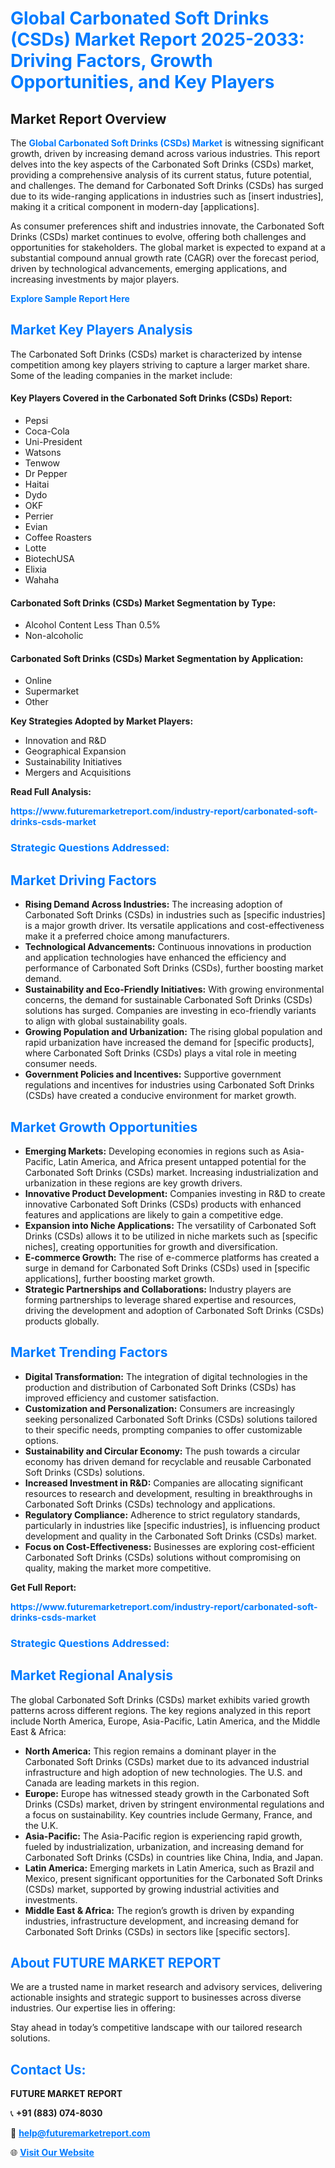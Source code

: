 <h1 style="color: #007BFF;">Global Carbonated Soft Drinks (CSDs) Market Report 2025-2033: Driving Factors, Growth Opportunities, and Key Players</h1>

<section id="overview">
<h2>Market Report Overview</h2>
<p>The <a href="https://www.futuremarketreport.com/industry-report/carbonated-soft-drinks-csds-market" style="color: #007BFF; text-decoration: none;"><strong>Global Carbonated Soft Drinks (CSDs) Market</strong></a> is witnessing significant growth, driven by increasing demand across various industries. This report delves into the key aspects of the Carbonated Soft Drinks (CSDs) market, providing a comprehensive analysis of its current status, future potential, and challenges. The demand for Carbonated Soft Drinks (CSDs) has surged due to its wide-ranging applications in industries such as [insert industries], making it a critical component in modern-day [applications].</p>
<p>As consumer preferences shift and industries innovate, the Carbonated Soft Drinks (CSDs) market continues to evolve, offering both challenges and opportunities for stakeholders. The global market is expected to expand at a substantial compound annual growth rate (CAGR) over the forecast period, driven by technological advancements, emerging applications, and increasing investments by major players.</p>
</section>

<section id="overview">
<p><a href="https://www.futuremarketreport.com/request-sample/reportId=83572" style="color: #007BFF; text-decoration: none;"><strong>Explore Sample Report Here</strong></a></p>
</section>

<section id="key-players">
<h2 style="color: #007BFF;">Market Key Players Analysis</h2>
<p>The Carbonated Soft Drinks (CSDs) market is characterized by intense competition among key players striving to capture a larger market share. Some of the leading companies in the market include:</p>
<h4>Key Players Covered in the Carbonated Soft Drinks (CSDs) Report:</h4>
<ul><li>Pepsi</li><li>Coca-Cola</li><li>Uni-President</li><li>Watsons</li><li>Tenwow</li><li>Dr Pepper</li><li>Haitai</li><li>Dydo</li><li>OKF</li><li>Perrier</li><li>Evian</li><li>Coffee Roasters</li><li>Lotte</li><li>BiotechUSA</li><li>Elixia</li><li>Wahaha</li></ul>
<h4>Carbonated Soft Drinks (CSDs) Market Segmentation by Type:</h4>
<ul><li>Alcohol Content Less Than 0.5%</li><li>Non-alcoholic</li></ul>

<h4>Carbonated Soft Drinks (CSDs) Market Segmentation by Application:</h4>
<ul><li>Online</li><li>Supermarket</li><li>Other</li></ul>
<p><strong>Key Strategies Adopted by Market Players:</strong></p>
<ul>
<li>Innovation and R&D</li>
<li>Geographical Expansion</li>
<li>Sustainability Initiatives</li>
<li>Mergers and Acquisitions</li>
</ul>
</section>

<section>
<p><strong>Read Full Analysis: </strong></p><a href="https://www.futuremarketreport.com/industry-report/carbonated-soft-drinks-csds-market" style="color: #007BFF; text-decoration: none;"><strong>https://www.futuremarketreport.com/industry-report/carbonated-soft-drinks-csds-market</strong></a>
<h3 style="color: #007BFF;">Strategic Questions Addressed:</h3>
</section>

<section id="driving-factors">
<h2 style="color: #007BFF;">Market Driving Factors</h2>
<ul>
<li><strong>Rising Demand Across Industries:</strong> The increasing adoption of Carbonated Soft Drinks (CSDs) in industries such as [specific industries] is a major growth driver. Its versatile applications and cost-effectiveness make it a preferred choice among manufacturers.</li>
<li><strong>Technological Advancements:</strong> Continuous innovations in production and application technologies have enhanced the efficiency and performance of Carbonated Soft Drinks (CSDs), further boosting market demand.</li>
<li><strong>Sustainability and Eco-Friendly Initiatives:</strong> With growing environmental concerns, the demand for sustainable Carbonated Soft Drinks (CSDs) solutions has surged. Companies are investing in eco-friendly variants to align with global sustainability goals.</li>
<li><strong>Growing Population and Urbanization:</strong> The rising global population and rapid urbanization have increased the demand for [specific products], where Carbonated Soft Drinks (CSDs) plays a vital role in meeting consumer needs.</li>
<li><strong>Government Policies and Incentives:</strong> Supportive government regulations and incentives for industries using Carbonated Soft Drinks (CSDs) have created a conducive environment for market growth.</li>
</ul>
</section>

<section id="growth-opportunities">
<h2 style="color: #007BFF;">Market Growth Opportunities</h2>
<ul>
<li><strong>Emerging Markets:</strong> Developing economies in regions such as Asia-Pacific, Latin America, and Africa present untapped potential for the Carbonated Soft Drinks (CSDs) market. Increasing industrialization and urbanization in these regions are key growth drivers.</li>
<li><strong>Innovative Product Development:</strong> Companies investing in R&D to create innovative Carbonated Soft Drinks (CSDs) products with enhanced features and applications are likely to gain a competitive edge.</li>
<li><strong>Expansion into Niche Applications:</strong> The versatility of Carbonated Soft Drinks (CSDs) allows it to be utilized in niche markets such as [specific niches], creating opportunities for growth and diversification.</li>
<li><strong>E-commerce Growth:</strong> The rise of e-commerce platforms has created a surge in demand for Carbonated Soft Drinks (CSDs) used in [specific applications], further boosting market growth.</li>
<li><strong>Strategic Partnerships and Collaborations:</strong> Industry players are forming partnerships to leverage shared expertise and resources, driving the development and adoption of Carbonated Soft Drinks (CSDs) products globally.</li>
</ul>
</section>

<section id="trending-factors">
<h2 style="color: #007BFF;">Market Trending Factors</h2>
<ul>
<li><strong>Digital Transformation:</strong> The integration of digital technologies in the production and distribution of Carbonated Soft Drinks (CSDs) has improved efficiency and customer satisfaction.</li>
<li><strong>Customization and Personalization:</strong> Consumers are increasingly seeking personalized Carbonated Soft Drinks (CSDs) solutions tailored to their specific needs, prompting companies to offer customizable options.</li>
<li><strong>Sustainability and Circular Economy:</strong> The push towards a circular economy has driven demand for recyclable and reusable Carbonated Soft Drinks (CSDs) solutions.</li>
<li><strong>Increased Investment in R&D:</strong> Companies are allocating significant resources to research and development, resulting in breakthroughs in Carbonated Soft Drinks (CSDs) technology and applications.</li>
<li><strong>Regulatory Compliance:</strong> Adherence to strict regulatory standards, particularly in industries like [specific industries], is influencing product development and quality in the Carbonated Soft Drinks (CSDs) market.</li>
<li><strong>Focus on Cost-Effectiveness:</strong> Businesses are exploring cost-efficient Carbonated Soft Drinks (CSDs) solutions without compromising on quality, making the market more competitive.</li>
</ul>
</section>

<section>
<p><strong>Get Full Report: </strong></p><a href="https://www.futuremarketreport.com/industry-report/carbonated-soft-drinks-csds-market" style="color: #007BFF; text-decoration: none;"><strong>https://www.futuremarketreport.com/industry-report/carbonated-soft-drinks-csds-market</strong></a>
<h3 style="color: #007BFF;">Strategic Questions Addressed:</h3>
</section>


<section id="regional-analysis">
<h2 style="color: #007BFF;">Market Regional Analysis</h2>
<p>The global Carbonated Soft Drinks (CSDs) market exhibits varied growth patterns across different regions. The key regions analyzed in this report include North America, Europe, Asia-Pacific, Latin America, and the Middle East & Africa:</p>
<ul>
<li><strong>North America:</strong> This region remains a dominant player in the Carbonated Soft Drinks (CSDs) market due to its advanced industrial infrastructure and high adoption of new technologies. The U.S. and Canada are leading markets in this region.</li>
<li><strong>Europe:</strong> Europe has witnessed steady growth in the Carbonated Soft Drinks (CSDs) market, driven by stringent environmental regulations and a focus on sustainability. Key countries include Germany, France, and the U.K.</li>
<li><strong>Asia-Pacific:</strong> The Asia-Pacific region is experiencing rapid growth, fueled by industrialization, urbanization, and increasing demand for Carbonated Soft Drinks (CSDs) in countries like China, India, and Japan.</li>
<li><strong>Latin America:</strong> Emerging markets in Latin America, such as Brazil and Mexico, present significant opportunities for the Carbonated Soft Drinks (CSDs) market, supported by growing industrial activities and investments.</li>
<li><strong>Middle East & Africa:</strong> The region’s growth is driven by expanding industries, infrastructure development, and increasing demand for Carbonated Soft Drinks (CSDs) in sectors like [specific sectors].</li>
</ul>
</section>

<footer>
<h2 style="color: #007BFF;">About FUTURE MARKET REPORT</h2>
<p>We are a trusted name in market research and advisory services, delivering actionable insights and strategic support to businesses across diverse industries. Our expertise lies in offering:</p>

<p>Stay ahead in today’s competitive landscape with our tailored research solutions.</p>

<h2 style="color: #007BFF;">Contact Us:</h2>
<p><strong>FUTURE MARKET REPORT</strong></p>
<p>📞 <strong>+91 (883) 074-8030</strong></p>
<p>📧 <strong><a href="mailto:help@futuremarketreport.com" style="color: #007BFF;">help@futuremarketreport.com</a></strong></p>
<p>🌐 <strong><a href="https://www.futuremarketreport.com/" style="color: #007BFF;">Visit Our Website</a></strong></p>
</footer>